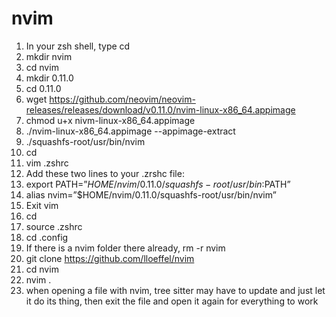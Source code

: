 # nvim
1. In your zsh shell, type cd
2. mkdir nvim
3. cd nvim
4. mkdir 0.11.0
5. cd 0.11.0
6. wget https://github.com/neovim/neovim-releases/releases/download/v0.11.0/nvim-linux-x86_64.appimage
7. chmod u+x nivm-linux-x86_64.appimage
8. ./nvim-linux-x86_64.appimage --appimage-extract
9. ./squashfs-root/usr/bin/nvim
10. cd
11. vim .zshrc
12. Add these two lines to your .zrshc file:
13. export PATH=”$HOME/nvim/0.11.0/squashfs-root/usr/bin:$PATH”
14. alias nvim=”$HOME/nvim/0.11.0/squashfs-root/usr/bin/nvim”
15. Exit vim
16. cd
17. source .zshrc
18. cd .config
19. If there is a nvim folder there already, rm -r nvim
20. git clone https://github.com/lloeffel/nvim
21. cd nvim
22. nvim .
29. when opening a file with nvim, tree sitter may have to update and just let it do its thing, then exit the file and open it again for everything to work

